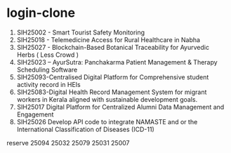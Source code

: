 # login-clone

1) SIH25002 - Smart Tourist Safety Monitoring 
2) SIH25018 -  Telemedicine Access for Rural Healthcare in Nabha 
3) SIH25027 - Blockchain-Based Botanical Traceability for Ayurvedic Herbs 
( Less Crowd )
4) SIH25023 – AyurSutra: Panchakarma Patient Management & Therapy Scheduling Software
5) SIH25093-Centralised Digital Platform for Comprehensive student activity record in HEIs
6) SIH25083-Digital Health Record Management System for migrant workers in Kerala aligned with sustainable development goals.
7) SIH25017 Digital Platform for Centralized Alumni Data Management and Engagement
9) SIH25026 Develop API code to integrate NAMASTE and or the International Classification of Diseases (ICD-11)

reserve
25094
25032
25079
25031
25007
